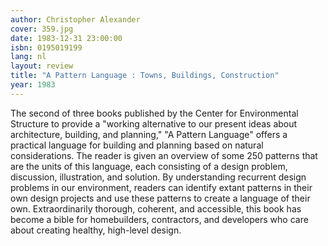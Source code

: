 ```yaml
---
author: Christopher Alexander
cover: 359.jpg
date: 1983-12-31 23:00:00
isbn: 0195019199
lang: nl
layout: review
title: "A Pattern Language : Towns, Buildings, Construction"
year: 1983
---
```


The second of three books published by the Center for Environmental Structure to provide a "working alternative to our present ideas about architecture, building, and planning," "A Pattern Language" offers a practical language for building and planning based on natural considerations. The reader is given an overview of some 250 patterns that are the units of this language, each consisting of a design problem, discussion, illustration, and solution. By understanding recurrent design problems in our environment, readers can identify extant patterns in their own design projects and use these patterns to create a language of their own. Extraordinarily thorough, coherent, and accessible, this book has become a bible for homebuilders, contractors, and developers who care about creating healthy, high-level design.
